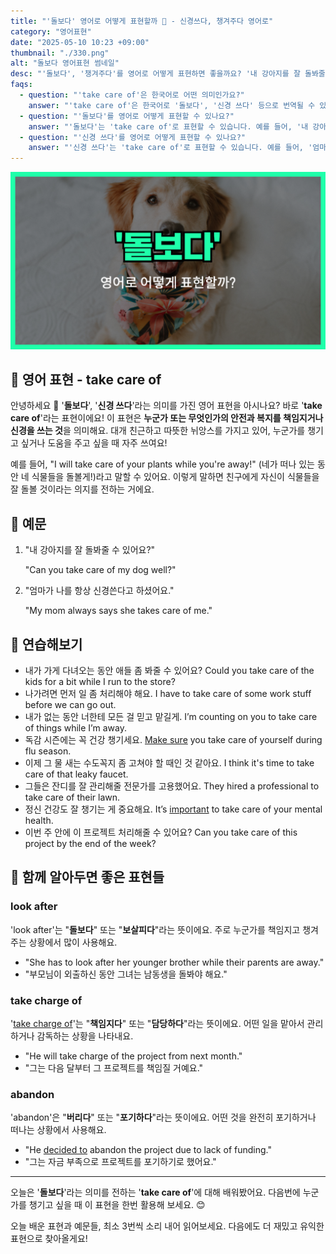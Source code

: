 ```yaml
---
title: "'돌보다' 영어로 어떻게 표현할까 🥰 - 신경쓰다, 챙겨주다 영어로"
category: "영어표현"
date: "2025-05-10 10:23 +09:00"
thumbnail: "./330.png"
alt: "돌보다 영어표현 썸네일"
desc: "'돌보다', '챙겨주다'를 영어로 어떻게 표현하면 좋을까요? '내 강아지를 잘 돌봐줄 수 있어요?', '엄마가 나에게 항상 나를 챙겨준다고 하셨어요.' 등을 영어로 표현하는 법을 배워봅시다. 다양한 예문을 통해서 연습하고 본인의 표현으로 만들어 보세요."
faqs:
  - question: "'take care of'은 한국어로 어떤 의미인가요?"
    answer: "'take care of'은 한국어로 '돌보다', '신경 쓰다' 등으로 번역될 수 있습니다. 누군가 또는 무엇인가의 안전과 복지를 책임지거나 신경을 쓰는 것을 의미해요."
  - question: "'돌보다'를 영어로 어떻게 표현할 수 있나요?"
    answer: "'돌보다'는 'take care of'로 표현할 수 있습니다. 예를 들어, '내 강아지를 잘 돌봐줄 수 있어요?'는 'Can you take care of my dog well?'로 말할 수 있습니다."
  - question: "'신경 쓰다'를 영어로 어떻게 표현할 수 있나요?"
    answer: "'신경 쓰다'는 'take care of'로 표현할 수 있습니다. 예를 들어, '엄마가 나에게 항상 나를 챙겨준다고 하셨어요.'는 'My mom always says she takes care of me.'로 말할 수 있습니다."
---
```


!['돌보다' 영어표현 썸네일 이미지](./330.png)

## 🌟 영어 표현 - take care of

안녕하세요 👋 '**돌보다**', '**신경 쓰다**'라는 의미를 가진 영어 표현을 아시나요? 바로 '**take care of**'라는 표현이에요! 이 표현은 **누군가 또는 무엇인가의 안전과 복지를 책임지거나 신경을 쓰는 것**을 의미해요. 대개 친근하고 따뜻한 뉘앙스를 가지고 있어, 누군가를 챙기고 싶거나 도움을 주고 싶을 때 자주 쓰여요!

예를 들어, "I will take care of your plants while you're away!" (네가 떠나 있는 동안 네 식물들을 돌볼게!)라고 말할 수 있어요. 이렇게 말하면 친구에게 자신이 식물들을 잘 돌볼 것이라는 의지를 전하는 거에요.

## 📖 예문

1. "내 강아지를 잘 돌봐줄 수 있어요?"

   "Can you take care of my dog well?"

2. "엄마가 나를 항상 신경쓴다고 하셨어요."

   "My mom always says she takes care of me."

## 💬 연습해보기

<ul data-interactive-list>
  <li data-interactive-item>
    <span data-toggler>내가 가게 다녀오는 동안 애들 좀 봐줄 수 있어요?</span>
    <span data-answer>Could you take care of the kids for a bit while I run to the store?</span>
  </li>
  <li data-interactive-item>
    <span data-toggler>나가려면 먼저 일 좀 처리해야 해요.</span>
    <span data-answer>I have to take care of some work stuff before we can go out.</span>
  </li>
  <li data-interactive-item>
    <span data-toggler>내가 없는 동안 너한테 모든 걸 믿고 맡길게.</span>
    <span data-answer>I’m counting on you to take care of things while I’m away.</span>
  </li>
  <li data-interactive-item>
    <span data-toggler>독감 시즌에는 꼭 건강 챙기세요.</span>
    <span data-answer><a href="/blog/in-english/232.make-sure/">Make sure</a> you take care of yourself during flu season.</span>
  </li>
  <li data-interactive-item>
    <span data-toggler>이제 그 물 새는 수도꼭지 좀 고쳐야 할 때인 것 같아요.</span>
    <span data-answer>I think it's time to take care of that leaky faucet.</span>
  </li>
  <li data-interactive-item>
    <span data-toggler>그들은 잔디를 잘 관리해줄 전문가를 고용했어요.</span>
    <span data-answer>They hired a professional to take care of their lawn.</span>
  </li>
  <li data-interactive-item>
    <span data-toggler>정신 건강도 잘 챙기는 게 중요해요.</span>
    <span data-answer>It’s <a href="/blog/in-english/318.important/">important</a> to take care of your mental health.</span>
  </li>
  <li data-interactive-item>
    <span data-toggler>이번 주 안에 이 프로젝트 처리해줄 수 있어요?</span>
    <span data-answer>Can you take care of this project by the end of the week?</span>
  </li>
</ul>

## 🤝 함께 알아두면 좋은 표현들

### look after

'look after'는 "**돌보다**" 또는 "**보살피다**"라는 뜻이에요. 주로 누군가를 책임지고 챙겨주는 상황에서 많이 사용해요.

- "She has to look after her younger brother while their parents are away."
- "부모님이 외출하신 동안 그녀는 남동생을 돌봐야 해요."

### take charge of

'[take charge of](/blog/in-english/334.take-charge/)'는 "**책임지다**" 또는 "**담당하다**"라는 뜻이에요. 어떤 일을 맡아서 관리하거나 감독하는 상황을 나타내요.

- "He will take charge of the project from next month."
- "그는 다음 달부터 그 프로젝트를 책임질 거예요."

### abandon

'abandon'은 "**버리다**" 또는 "**포기하다**"라는 뜻이에요. 어떤 것을 완전히 포기하거나 떠나는 상황에서 사용해요.

- "He [decided to](/blog/in-english/062.decide-to/) abandon the project due to lack of funding."
- "그는 자금 부족으로 프로젝트를 포기하기로 했어요."

---

오늘은 '**돌보다**'라는 의미를 전하는 '**take care of**'에 대해 배워봤어요. 다음번에 누군가를 챙기고 싶을 때 이 표현을 한번 활용해 보세요. 😊

오늘 배운 표현과 예문들, 최소 3번씩 소리 내어 읽어보세요. 다음에도 더 재밌고 유익한 표현으로 찾아올게요!
